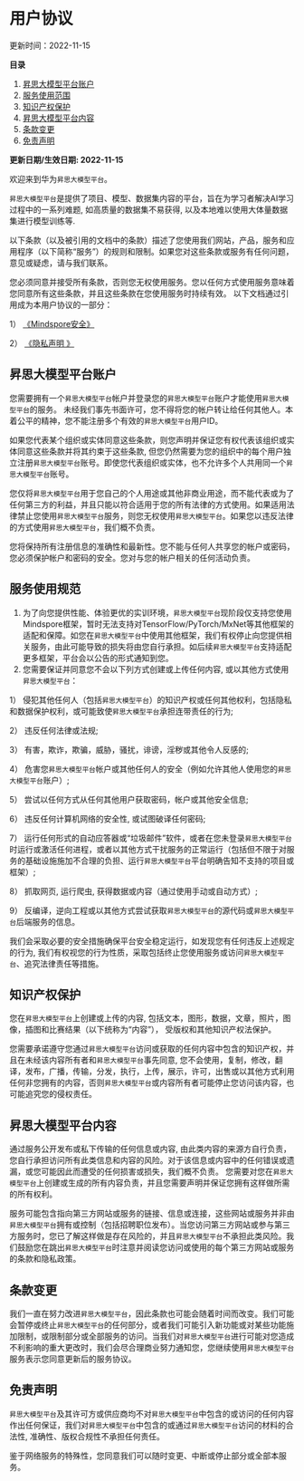 

# 用户协议

更新时间：2022-11-15

**目录**

1. [昇思大模型平台账户](#昇思大模型平台账户)
2. [服务使用范围](#服务使用范围)
3. [知识产权保护](#知识产权保护)
4. [昇思大模型平台内容](#昇思大模型平台内容)
5. [条款变更](#条款变更)
6. [免责声明](#免责声明)

**更新日期/生效日期: 2022-11-15**

欢迎来到华为```昇思大模型平台```。

```昇思大模型平台```是提供了项目、模型、数据集内容的平台，旨在为学习者解决AI学习过程中的一系列难题, 如高质量的数据集不易获得, 以及本地难以使用大体量数据集进行模型训练等.

以下条款（以及被引用的文档中的条款）描述了您使用我们网站，产品，服务和应用程序（以下简称“服务”）的规则和限制。如果您对这些条款或服务有任何问题，意见或疑虑，请与我们联系。

您必须同意并接受所有条款，否则您无权使用服务。您以任何方式使用服务意味着您同意所有这些条款，并且这些条款在您使用服务时持续有效。 以下文档通过引用成为本用户协议的一部分：

1） [《Mindspore安全》](https://mindspore.cn/security)

2） [《隐私声明 》](https://consumer.huawei.com/cn/privacy/privacy-policy/)

## 昇思大模型平台账户

您需要拥有一个```昇思大模型平台```帐户并登录您的```昇思大模型平台```账户才能使用```昇思大模型平台```的服务。 未经我们事先书面许可，您不得将您的帐户转让给任何其他人。本着公平的精神，您不能注册多个有效的```昇思大模型平台```用户ID。

如果您代表某个组织或实体同意这些条款，则您声明并保证您有权代表该组织或实体同意这些条款并将其约束于这些条款, 但您仍然需要为您的组织中的每个用户独立注册```昇思大模型平台```账号。即使您代表组织或实体，也不允许多个人共用同一个```昇思大模型平台```账号。

您仅将```昇思大模型平台```用于您自己的个人用途或其他非商业用途，而不能代表或为了任何第三方的利益，并且只能以符合适用于您的所有法律的方式使用。如果适用法律禁止您使用```昇思大模型平台```服务，则您无权使用```昇思大模型平台```。如果您以违反法律的方式使用```昇思大模型平台```，我们概不负责。

您将保持所有注册信息的准确性和最新性。您不能与任何人共享您的帐户或密码，您必须保护帐户和密码的安全。您对与您的帐户相关的任何活动负责。

## 服务使用规范

1. 为了向您提供性能、体验更优的实训环境，```昇思大模型平台```现阶段仅支持您使用Mindspore框架，暂时无法支持对TensorFlow/PyTorch/MxNet等其他框架的适配和保障。如您在```昇思大模型平台```中使用其他框架，我们有权停止向您提供相关服务，由此可能导致的损失将由您自行承担。如后续```昇思大模型平台```支持适配更多框架，平台会以公告的形式通知到您。
2. 您需要保证并同意您不会以下列方式创建或上传任何内容, 或以其他方式使用```昇思大模型平台```：

1） 侵犯其他任何人（包括```昇思大模型平台```）的知识产权或任何其他权利，包括隐私和数据保护权利，或可能致使```昇思大模型平台```承担连带责任的行为;

2） 违反任何法律或法规;

3） 有害，欺诈，欺骗，威胁，骚扰，诽谤，淫秽或其他令人反感的;

4） 危害您```昇思大模型平台```帐户或其他任何人的安全（例如允许其他人使用您的```昇思大模型平台```账户）;

5） 尝试以任何方式从任何其他用户获取密码，帐户或其他安全信息;

6） 违反任何计算机网络的安全性, 或试图破译任何密码;

7） 运行任何形式的自动应答器或“垃圾邮件”软件，或者在您未登录```昇思大模型平台```时运行或激活任何进程，或者以其他方式干扰服务的正常运行（包括但不限于对服务的基础设施施加不合理的负担、运行```昇思大模型平台```平台明确告知不支持的项目或框架）;

8） 抓取网页, 运行爬虫, 获得数据或内容（通过使用手动或自动方式）;

9） 反编译，逆向工程或以其他方式尝试获取```昇思大模型平台```的源代码或```昇思大模型平台```后端服务的信息。

我们会采取必要的安全措施确保平台安全稳定运行，如发现您有任何违反上述规定的行为, 我们有权视您的行为性质，采取包括终止您使用服务或访问```昇思大模型平台```、追究法律责任等措施。

## 知识产权保护

您在```昇思大模型平台```上创建或上传的内容, 包括文本，图形，数据，文章，照片，图像，插图和比赛结果（以下统称为“内容”）， 受版权和其他知识产权法保护。

您需要承诺遵守您通过```昇思大模型平台```访问或获取的任何内容中包含的知识产权，并且在未经该内容所有者和```昇思大模型平台```事先同意, 您不会使用，复制，修改，翻译，发布，广播，传输，分发，执行，上传，展示，许可，出售或以其他方式利用任何非您拥有的内容，否则```昇思大模型平台```或内容所有者可能停止您访问该内容，也可能追究您的侵权责任。

## 昇思大模型平台内容

通过服务公开发布或私下传输的任何信息或内容, 由此类内容的来源方自行负责，您自行承担访问所有此类信息和内容的风险。对于该信息或内容中的任何错误或遗漏，或您可能因此而遭受的任何损害或损失，我们概不负责。 您需要对您在```昇思大模型平台```上创建或生成的所有内容负责，并且您需要声明并保证您拥有这样做所需的所有权利。

服务可能包含指向第三方网站或服务的链接、信息或连接，这些网站或服务并非由```昇思大模型平台```拥有或控制（包括招聘职位发布）。当您访问第三方网站或参与第三方服务时，您已了解这样做是存在风险的，并且```昇思大模型平台```不承担此类风险。我们鼓励您在跳出```昇思大模型平台```时注意并阅读您访问或使用的每个第三方网站或服务的条款和隐私政策。

## 条款变更

我们一直在努力改进```昇思大模型平台```，因此条款也可能会随着时间而改变。我们可能会暂停或终止```昇思大模型平台```的任何部分，或者我们可能引入新功能或对某些功能施加限制，或限制部分或全部服务的访问。当我们对```昇思大模型平台```进行可能对您造成不利影响的重大更改时，我们会尽合理商业努力通知您，您继续使用```昇思大模型平台```服务表示您同意更新后的服务协议。

## 免责声明

```昇思大模型平台```及其许可方或供应商均不对```昇思大模型平台```中包含的或访问的任何内容作出任何保证，我们对```昇思大模型平台```中包含的或通过```昇思大模型平台```访问的材料的合法性, 准确性、版权合规性不承担任何责任。

鉴于网络服务的特殊性，您同意我们可以随时变更、中断或停止部分或全部本服务。